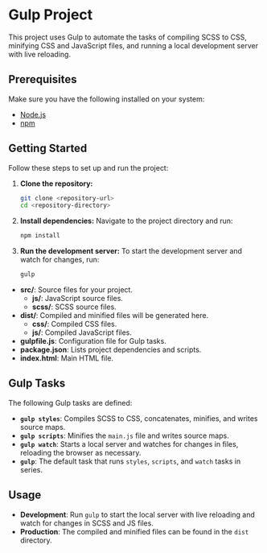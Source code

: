 
# Gulp Project

This project uses Gulp to automate the tasks of compiling SCSS to CSS, minifying CSS and JavaScript files, and running a local development server with live reloading.

## Prerequisites

Make sure you have the following installed on your system:

- [Node.js](https://nodejs.org/)
- [npm](https://www.npmjs.com/)

## Getting Started

Follow these steps to set up and run the project:

1. **Clone the repository:**
   ```sh
   git clone <repository-url>
   cd <repository-directory>
   ```

2. **Install dependencies:**
   Navigate to the project directory and run:
   ```sh
   npm install
   ```

3. **Run the development server:**
   To start the development server and watch for changes, run:
   ```sh
   gulp
   ```

- **src/**: Source files for your project.
  - **js/**: JavaScript source files.
  - **scss/**: SCSS source files.
- **dist/**: Compiled and minified files will be generated here.
  - **css/**: Compiled CSS files.
  - **js/**: Compiled JavaScript files.
- **gulpfile.js**: Configuration file for Gulp tasks.
- **package.json**: Lists project dependencies and scripts.
- **index.html**: Main HTML file.

## Gulp Tasks

The following Gulp tasks are defined:

- **`gulp styles`**: Compiles SCSS to CSS, concatenates, minifies, and writes source maps.
- **`gulp scripts`**: Minifies the `main.js` file and writes source maps.
- **`gulp watch`**: Starts a local server and watches for changes in files, reloading the browser as necessary.
- **`gulp`**: The default task that runs `styles`, `scripts`, and `watch` tasks in series.

## Usage

- **Development**: Run `gulp` to start the local server with live reloading and watch for changes in SCSS and JS files.
- **Production**: The compiled and minified files can be found in the `dist` directory.

